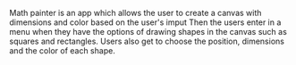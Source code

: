 Math painter is an app which allows the user to create a canvas with dimensions and color
based on the user's imput
Then the users enter in a menu when they have the options of drawing shapes in 
the canvas such as squares and rectangles. Users also get to choose the position,
dimensions and the color of each shape.
